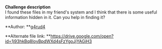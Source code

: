 **Challenge description**<br>
I found these files in my friend's system and I think that there is some useful information hidden in it. Can you help in finding it?

**Author: **<a href="https://twitter.com/NihithNihi">g4rud4</a>

**Alternate file link: **https://drive.google.com/open?id=1j93hkBq8IoyBpdWXd4sFzYgoJjYAGiH3
